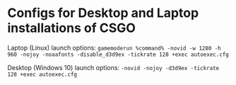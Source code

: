 # Configs for Desktop and Laptop installations of CSGO

Laptop (Linux) launch options:
`gamemoderun %command% -novid -w 1280 -h 960 -nojoy -noaafonts -disable_d3d9ex -tickrate 128 +exec autoexec.cfg`

Desktop (Windows 10) launch options:
`-novid -nojoy -d3d9ex -tickrate 128 +exec autoexec.cfg`
